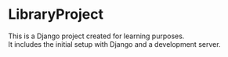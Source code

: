 # LibraryProject

This is a Django project created for learning purposes.  
It includes the initial setup with Django and a development server.
